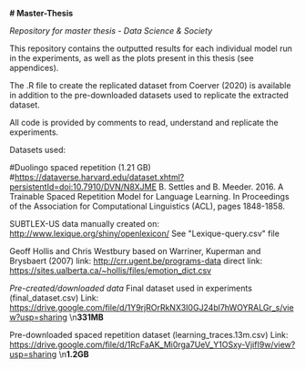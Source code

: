**# Master-Thesis**

*Repository for master thesis - Data Science & Society*

This repository contains the outputted results for each individual model run in the experiments, as well as the plots present in this thesis (see appendices). 

The .R file to create the replicated dataset from Coerver (2020) is available in addition to the pre-downloaded datasets used to replicate the extracted dataset. 

All code is provided by comments to read, understand and replicate the experiments.

Datasets used:

#Duolingo spaced repetition (1.21 GB)
#https://dataverse.harvard.edu/dataset.xhtml?persistentId=doi:10.7910/DVN/N8XJME
B. Settles and B. Meeder. 2016. A Trainable Spaced Repetition Model for Language Learning. 
In Proceedings of the Association for Computational Linguistics (ACL), pages 1848-1858.

SUBTLEX-US data 
manually created on: http://www.lexique.org/shiny/openlexicon/
See "Lexique-query.csv" file

Geoff Hollis and Chris Westbury based on Warriner, Kuperman and Brysbaert (2007)
link: http://crr.ugent.be/programs-data
direct link: https://sites.ualberta.ca/~hollis/files/emotion_dict.csv

*Pre-created/downloaded data*
Final dataset used in experiments (final_dataset.csv)
Link: https://drive.google.com/file/d/1Y9rjROrRkNX3I0GJ24bl7hWOYRALGr_s/view?usp=sharing
\n**331MB**

Pre-downloaded spaced repetition dataset (learning_traces.13m.csv)
Link: https://drive.google.com/file/d/1RcFaAK_Mi0rga7UeV_Y1OSxy-VjifI9w/view?usp=sharing
\n**1.2GB**

